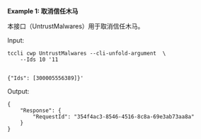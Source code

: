 **Example 1: 取消信任木马**

本接口（UntrustMalwares）用于取消信任木马。

Input: 

```
tccli cwp UntrustMalwares --cli-unfold-argument  \
    --Ids 10 '11
 

{"Ids": [300005556389]}'
```

Output: 
```
{
    "Response": {
        "RequestId": "354f4ac3-8546-4516-8c8a-69e3ab73aa8a"
    }
}
```


